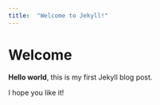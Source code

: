```yaml
---
title:  "Welcome to Jekyll!"
---
```


# Welcome

**Hello world**, this is my first Jekyll blog post.

I hope you like it!

